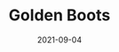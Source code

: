 ---
title: Golden Boots
date: 2021-09-04
Author: IntroCar
base: GiantBoots
images: [
    "https://media.discordapp.net/attachments/779500025990086706/883788261670125598/daboot.png",
    "https://media.discordapp.net/attachments/779500025990086706/883782474361077780/unknown.png"
]
dlink: "https://github.com/Phoenixx19/JumpKingPlus/raw/www/reskins/clothing/Golden%20Boots.zip"
---